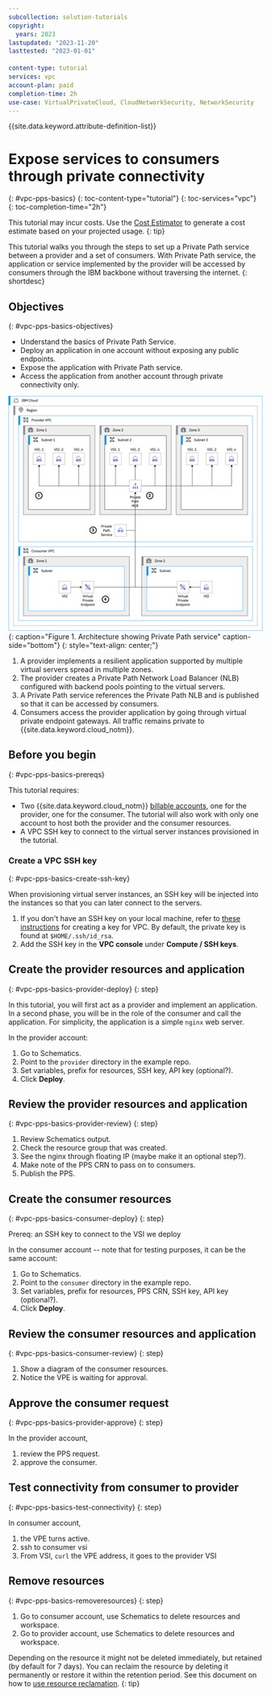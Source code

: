 ```yaml
---
subcollection: solution-tutorials
copyright:
  years: 2023
lastupdated: "2023-11-20"
lasttested: "2023-01-01"

content-type: tutorial
services: vpc
account-plan: paid
completion-time: 2h
use-case: VirtualPrivateCloud, CloudNetworkSecurity, NetworkSecurity
---
```


{{site.data.keyword.attribute-definition-list}}

# Expose services to consumers through private connectivity
{: #vpc-pps-basics}
{: toc-content-type="tutorial"}
{: toc-services="vpc"}
{: toc-completion-time="2h"}

<!--##istutorial#-->
This tutorial may incur costs. Use the [Cost Estimator](/estimator/review) to generate a cost estimate based on your projected usage.
{: tip}

<!--#/istutorial#-->

This tutorial walks you through the steps to set up a Private Path service between a provider and a set of consumers. With Private Path service, the application or service implemented by the provider will be accessed by consumers through the IBM backbone without traversing the internet.
{: shortdesc}

## Objectives
{: #vpc-pps-basics-objectives}

* Understand the basics of Private Path Service.
* Deploy an application in one account without exposing any public endpoints.
* Expose the application with Private Path service.
* Access the application from another account through private connectivity only.

![Architecture](images/vpc-pps-basics-hidden/architecture.png){: caption="Figure 1. Architecture showing Private Path service" caption-side="bottom"}
{: style="text-align: center;"}

1. A provider implements a resilient application supported by multiple virtual servers spread in multiple zones.
1. The provider creates a Private Path Network Load Balancer (NLB) configured with backend pools pointing to the virtual servers.
1. A Private Path service references the Private Path NLB and is published so that it can be accessed by consumers.
1. Consumers access the provider application by going through virtual private endpoint gateways. All traffic remains private to {{site.data.keyword.cloud_notm}}.

## Before you begin
{: #vpc-pps-basics-prereqs}

This tutorial requires:
* Two {{site.data.keyword.cloud_notm}} [billable accounts](/docs/account?topic=account-accounts), one for the provider, one for the consumer. The tutorial will also work with only one account to host both the provider and the consumer resources.
* A VPC SSH key to connect to the virtual server instances provisioned in the tutorial.

### Create a VPC SSH key
{: #vpc-pps-basics-create-ssh-key}

When provisioning virtual server instances, an SSH key will be injected into the instances so that you can later connect to the servers.

1. If you don't have an SSH key on your local machine, refer to [these instructions](/docs/vpc?topic=vpc-ssh-keys) for creating a key for VPC. By default, the private key is found at `$HOME/.ssh/id_rsa`.
1. Add the SSH key in the **VPC console** under **Compute / SSH keys**.

## Create the provider resources and application
{: #vpc-pps-basics-provider-deploy}
{: step}

In this tutorial, you will first act as a provider and implement an application. In a second phase, you will be in the role of the consumer and call the application. For simplicity, the application is a simple `nginx` web server.

In the provider account:
1. Go to Schematics.
1. Point to the `provider` directory in the example repo.
1. Set variables, prefix for resources, SSH key, API key (optional?).
1. Click **Deploy**.

## Review the provider resources and application
{: #vpc-pps-basics-provider-review}
{: step}

1. Review Schematics output.
1. Check the resource group that was created.
1. See the nginx through floating IP (maybe make it an optional step?).
1. Make note of the PPS CRN to pass on to consumers.
1. Publish the PPS.

## Create the consumer resources
{: #vpc-pps-basics-consumer-deploy}
{: step}

Prereq: an SSH key to connect to the VSI we deploy

In the consumer account -- note that for testing purposes, it can be the same account:
1. Go to Schematics.
1. Point to the `consumer` directory in the example repo.
1. Set variables, prefix for resources, PPS CRN, SSH key, API key (optional?).
1. Click **Deploy**.

## Review the consumer resources and application
{: #vpc-pps-basics-consumer-review}
{: step}

1. Show a diagram of the consumer resources.
1. Notice the VPE is waiting for approval.

## Approve the consumer request
{: #vpc-pps-basics-provider-approve}
{: step}

In the provider account,
1. review the PPS request.
1. approve the consumer.

## Test connectivity from consumer to provider
{: #vpc-pps-basics-test-connectivity}
{: step}

In consumer account,
1. the VPE turns active.
1. ssh to consumer vsi
1. From VSI, `curl` the VPE address, it goes to the provider VSI

## Remove resources
{: #vpc-pps-basics-removeresources}
{: step}

1. Go to consumer account, use Schematics to delete resources and workspace.
1. Go to provider account, use Schematics to delete resources and workspace.

Depending on the resource it might not be deleted immediately, but retained (by default for 7 days). You can reclaim the resource by deleting it permanently or restore it within the retention period. See this document on how to [use resource reclamation](/docs/account?topic=account-resource-reclamation).
{: tip}


